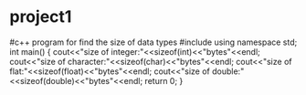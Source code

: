 # project1
#c++ program for find the size of data types
#include<iostream>
using namespace std;
int main()
{
	cout<<"size of integer:"<<sizeof(int)<<"bytes"<<endl;
	cout<<"size of character:"<<sizeof(char)<<"bytes"<<endl;
	cout<<"size of flat:"<<sizeof(float)<<"bytes"<<endl;
	cout<<"size of double:"<<sizeof(double)<<"bytes"<<endl;
	return 0;
}
